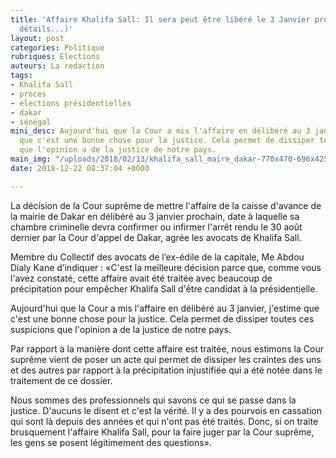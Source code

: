 ```yaml
---
title: 'Affaire Khalifa Sall: Il sera peut être libéré le 3 Janvier prochain (Voir
  détails...)'
layout: post
categories: Politique
rubriques: Elections
auteurs: La redaction
tags:
- Khalifa Sall
- proces
- elections présidentielles
- dakar
- sénégal
mini_desc: Aujourd'hui que la Cour a mis l'affaire en délibéré au 3 janvier, j'estime
  que c'est une bonne chose pour la justice. Cela permet de dissiper toutes ces suspicions
  que l'opinion a de la justice de notre pays.
main_img: "/uploads/2018/02/13/khalifa_sall_maire_dakar-770x470-696x425.jpg"
date: 2018-12-22 08:37:04 +0000

---
```

La décision de la Cour suprême de mettre l'affaire de la caisse d'avance de la mairie de Dakar en délibéré au 3 janvier prochain, date à laquelle sa chambre criminelle devra confirmer ou infirmer l'arrêt rendu le 30 août dernier par la Cour d'appel de Dakar, agrée les avocats de Khalifa Sall.   
  
Membre du Collectif des avocats de l’ex-édile de la capitale, Me Abdou Dialy Kane d’indiquer : «C'est la meilleure décision parce que, comme vous l'avez constaté, cette affaire avait été traitée avec beaucoup de précipitation pour empêcher Khalifa Sall d'être candidat à la présidentielle.   
  
Aujourd'hui que la Cour a mis l'affaire en délibéré au 3 janvier, j'estime que c'est une bonne chose pour la justice. Cela permet de dissiper toutes ces suspicions que l'opinion a de la justice de notre pays.   
  
Par rapport à la manière dont cette affaire est traitée, nous estimons la Cour suprême vient de poser un acte qui permet de dissiper les craintes des uns et des autres par rapport à la précipitation injustifiée qui a été notée dans le traitement de ce dossier.   
  
Nous sommes des professionnels qui savons ce qui se passe dans la justice. D'aucuns le disent et c'est la vérité. Il y a des pourvois en cassation qui sont là depuis des années et qui n'ont pas été traités. Donc, si on traite brusquement l'affaire Khalifa Sall, pour la faire juger par la Cour suprême, les gens se posent légitimement des questions». 